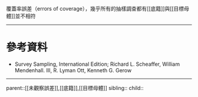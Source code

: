 覆蓋率誤差（errors of coverage），幾乎所有的抽樣調查都有[[底籍]]與[[目標母體]]並不相符

- - -
# 參考資料
- Survey Sampling, International Edition; Richard L. Scheaffer, William Mendenhall. III, R. Lyman Ott, Kenneth G. Gerow
- - -
parent::[[未觀察誤差]],[[底籍]],[[目標母體]]
sibling::
child::